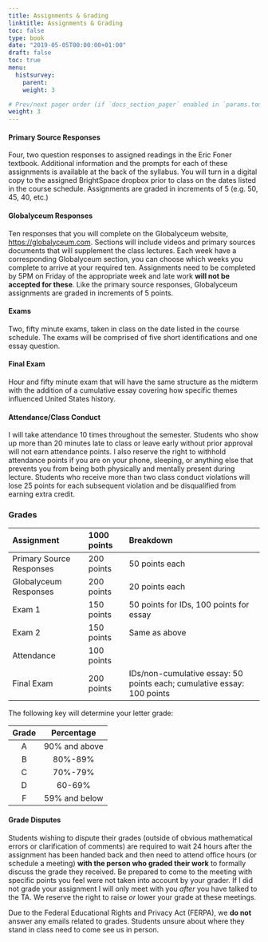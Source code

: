 ```yaml
---
title: Assignments & Grading
linktitle: Assignments & Grading
toc: false
type: book
date: "2019-05-05T00:00:00+01:00"
draft: false
toc: true
menu:
  histsurvey:
    parent:
    weight: 3

# Prev/next pager order (if `docs_section_pager` enabled in `params.toml`)
weight: 3
---
```


#### Primary Source Responses

Four, two question responses to assigned readings in the Eric Foner textbook. Additional information and the prompts for each of these assignments is available at the back of the syllabus. You will turn in a digital copy to the assigned BrightSpace dropbox prior to class on the dates listed in the course schedule. Assignments are graded in increments of 5 (e.g. 50, 45, 40, etc.) 

#### Globalyceum Responses

Ten responses that you will complete on the Globalyceum website, https://globalyceum.com. Sections will include videos and primary sources documents that will supplement the class lectures. Each week have a corresponding Globalyceum section, you can choose which weeks you complete to arrive at your required ten. Assignments need to be completed by 5PM on Friday of the appropriate week and late work **will not be accepted for these**. Like the primary source responses, Globalyceum assignments are graded in increments of 5 points.

#### Exams

Two, fifty minute exams, taken in class on the date listed in the course schedule. The exams will be comprised of five short identifications and one essay question.

#### Final Exam

Hour and fifty minute exam that will have the same structure as the midterm with the addition of a cumulative essay covering how specific themes influenced United States history. 

#### Attendance/Class Conduct

I will take attendance 10 times throughout the semester. Students who show up more than 20 minutes late to class or leave early without prior approval will not earn attendance points. I also reserve the right to withhold attendance points if you are on your phone, sleeping, or anything else that prevents you from being both physically and mentally present during lecture. Students who receive more than two class conduct violations will lose 25 points for each subsequent violation and be disqualified from earning extra credit.

### Grades

  |Assignment               | 1000 points  |   Breakdown |
  |:---                     | :---         |  :---  |
  |Primary Source Responses |200 points    |50 points each |
  |Globalyceum Responses    |200 points    |20 points each |
  |Exam 1                   |150 points    |50 points for IDs, 100 points for essay |
  |Exam 2                   |150 points    |Same as above |
  |Attendance	            |100 points    | |
  |Final Exam	            |200 points    |IDs/non-cumulative essay: 50 points each; cumulative essay: 100 points |


The following key will determine your letter grade:

  |Grade   |Percentage    |
  |:---:   | :---:        | 
  |A       |90% and above |
  |B       |80%-89%       |
  |C       |70%-79%       |
  |D       |60-69%        |
  |F       |59% and below |


#### Grade Disputes

Students wishing to dispute their grades (outside of obvious mathematical errors or clarification of comments) are required to wait 24 hours after the assignment has been handed back and then need to attend office hours (or schedule a meeting) **with the person who graded their work** to formally discuss the grade they received. Be prepared to come to the meeting with specific points you feel were not taken into account by your grader. If I did not grade your assignment I will only meet with you *after* you have talked to the TA. We reserve the right to raise *or* lower your grade at these meetings.

Due to the Federal Educational Rights and Privacy Act (FERPA), we **do not** answer any emails related to grades. Students unsure about where they stand in class need to come see us in person.
